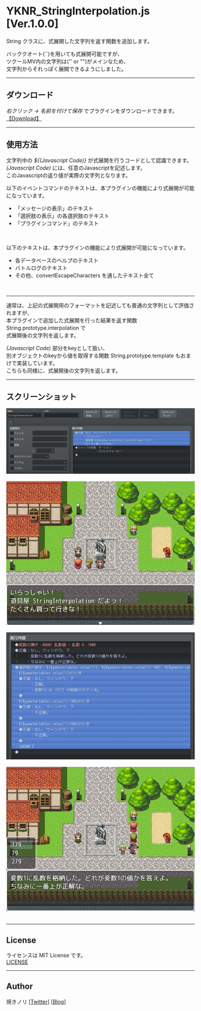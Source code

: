# YKNR_StringInterpolation.js [Ver.1.0.0]
String クラスに、式展開した文字列を返す関数を追加します。  
  
バッククオート(``)を用いても式展開可能ですが、  
ツクールMV内の文字列は('' or "")がメインなため、  
文字列からそれっぽく展開できるようにしました。  

---

<!-- ここからURL一覧 -->
[LICENSE]: ./LICENSE
[【Download】]: https://raw.githubusercontent.com/Yakinori0424/RPGMakerMVPlugins/master/plugins/YKNR_StringInterpolation/YKNR_StringInterpolation.js
<!-- ここまでURL一覧 -->

## ダウンロード
*右クリック → 名前を付けて保存* でプラグインをダウンロードできます。  
[【Download】][]

---
## 使用方法
文字列中の *${(Javascript Code)}*  が式展開を行うコードとして認識できます。  
*(Javascript Code)* には、任意のJavascriptを記述します。  
このJavascriptの返り値が実際の文字列となります。  

以下のイベントコマンドのテキストは、本プラグインの機能により式展開が可能になっています。
* 「メッセージの表示」のテキスト
* 「選択肢の表示」の各選択肢のテキスト
* 「プラグインコマンド」のテキスト

<br>

以下のテキストは、本プラグインの機能により式展開が可能になっています。
* 各データベースのヘルプのテキスト
* バトルログのテキスト
* その他、convertEscapeCharacters を通したテキスト全て

<br>

---

通常は、上記の式展開用のフォーマットを記述しても普通の文字列として評価されますが、  
本プラグインで追加した式展開を行った結果を返す関数 String.prototype.interpolation で  
式展開後の文字列を返します。  


*(Javascript Code)* 部分をkeyとして扱い、  
別オブジェクトのkeyから値を取得する関数 String.prototype.template もおまけで実装しています。  
こちらも同様に、式展開後の文字列を返します。  



---
## スクリーンショット
![](./res/YKNR_StringInterpolation_01.jpg)<br><br>
![](./res/YKNR_StringInterpolation_02.jpg)<br><br>
![](./res/YKNR_StringInterpolation_03.jpg)<br><br>
![](./res/YKNR_StringInterpolation_04.jpg)<br><br>

---
## License
ライセンスは MIT License です。  
[LICENSE][]

---
## Author
焼きノリ
[[Twitter](https://twitter.com/Noritake0424)]
[[Blog](http://mata-tuku.ldblog.jp/)]
